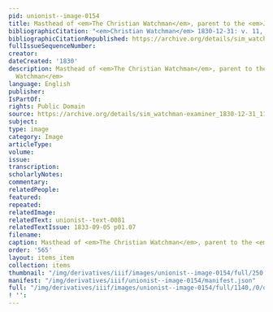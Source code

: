 ```yaml
---
pid: unionist--image-0154
title: Masthead of <em>The Christian Watchman</em>, parent to the <em>Juvenile Watchman</em>
bibliographicCitation: "<em>Christian Watchman</em> 1830-12-31: v. 11, n. 53"
bibliographicCitationRepublished: https://archive.org/details/sim_watchman-examiner_1830-12-31_11_53
fullIssueSequenceNumber: 
creator: 
dateCreated: '1830'
description: Masthead of <em>The Christian Watchman</em>, parent to the <em>Juvenile
  Watchman</em>
language: English
publisher: 
IsPartOf: 
rights: Public Domain
source: https://archive.org/details/sim_watchman-examiner_1830-12-31_11_53
subject: 
type: image
category: Image
articleType: 
volume: 
issue: 
transcription: 
scholarlyNotes: 
commentary: 
relatedPeople: 
featured: 
repeated: 
relatedImage: 
relatedText: unionist--text-0081
relatedTextIssue: 1833-09-05 p01.07
filename: 
caption: Masthead of <em>The Christian Watchman</em>, parent to the <em>Juvenile Watchman</em>
order: '565'
layout: items_item
collection: items
thumbnail: "/img/derivatives/iiif/images/unionist--image-0154/full/250,/0/default.jpg"
manifest: "/img/derivatives/iiif/unionist--image-0154/manifest.json"
full: "/img/derivatives/iiif/images/unionist--image-0154/full/1140,/0/default.jpg"
! '': 
---
```

